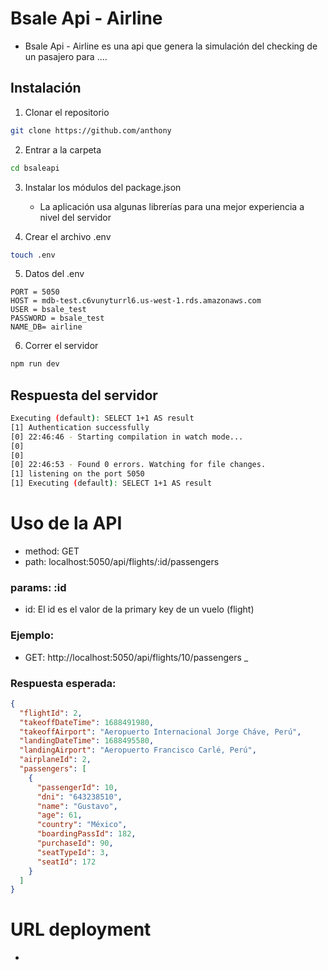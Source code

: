 # Bsale Api - Airline

- Bsale Api - Airline es una api que genera la simulación del checking de un pasajero para ....

## Instalación

1. Clonar el repositorio

```bash
git clone https://github.com/anthony
```

2. Entrar a la carpeta

```bash
cd bsaleapi
```

3. Instalar los módulos del package.json

   - La aplicación usa algunas librerías para una mejor experiencia a nivel del servidor

4. Crear el archivo .env

```bash
touch .env
```

5. Datos del .env

```.env
PORT = 5050
HOST = mdb-test.c6vunyturrl6.us-west-1.rds.amazonaws.com
USER = bsale_test
PASSWORD = bsale_test
NAME_DB= airline
```

6. Correr el servidor

```bash
npm run dev
```

## Respuesta del servidor

```bash
Executing (default): SELECT 1+1 AS result
[1] Authentication successfully
[0] 22:46:46 - Starting compilation in watch mode...
[0]
[0]
[0] 22:46:53 - Found 0 errors. Watching for file changes.
[1] listening on the port 5050
[1] Executing (default): SELECT 1+1 AS result
```

# Uso de la API

- method: GET
- path: localhost:5050/api/flights/:id/passengers

### params: :id

- id: El id es el valor de la primary key de un vuelo (flight)

### Ejemplo:

- GET: http://localhost:5050/api/flights/10/passengers
  \_

### Respuesta esperada:

```json
{
  "flightId": 2,
  "takeoffDateTime": 1688491980,
  "takeoffAirport": "Aeropuerto Internacional Jorge Cháve, Perú",
  "landingDateTime": 1688495580,
  "landingAirport": "Aeropuerto Francisco Carlé, Perú",
  "airplaneId": 2,
  "passengers": [
    {
      "passengerId": 10,
      "dni": "643238510",
      "name": "Gustavo",
      "age": 61,
      "country": "México",
      "boardingPassId": 182,
      "purchaseId": 90,
      "seatTypeId": 3,
      "seatId": 172
    }
  ]
}
```

# URL deployment

-
